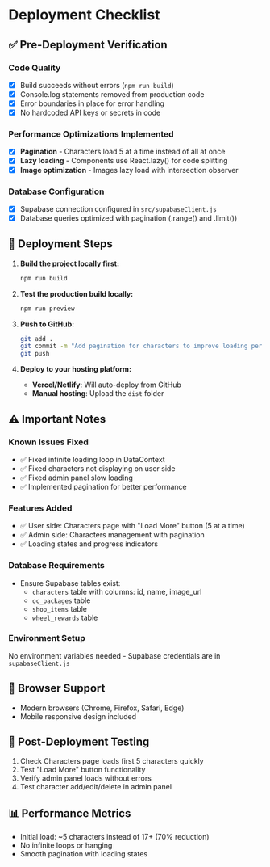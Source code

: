 # Deployment Checklist

## ✅ Pre-Deployment Verification

### Code Quality
- [x] Build succeeds without errors (`npm run build`)
- [x] Console.log statements removed from production code
- [x] Error boundaries in place for error handling
- [x] No hardcoded API keys or secrets in code

### Performance Optimizations Implemented
- [x] **Pagination** - Characters load 5 at a time instead of all at once
- [x] **Lazy loading** - Components use React.lazy() for code splitting
- [x] **Image optimization** - Images lazy load with intersection observer

### Database Configuration
- [x] Supabase connection configured in `src/supabaseClient.js`
- [x] Database queries optimized with pagination (.range() and .limit())

## 🚀 Deployment Steps

1. **Build the project locally first:**
   ```bash
   npm run build
   ```

2. **Test the production build locally:**
   ```bash
   npm run preview
   ```

3. **Push to GitHub:**
   ```bash
   git add .
   git commit -m "Add pagination for characters to improve loading performance"
   git push
   ```

4. **Deploy to your hosting platform:**
   - **Vercel/Netlify**: Will auto-deploy from GitHub
   - **Manual hosting**: Upload the `dist` folder

## ⚠️ Important Notes

### Known Issues Fixed
- ✅ Fixed infinite loading loop in DataContext
- ✅ Fixed characters not displaying on user side
- ✅ Fixed admin panel slow loading
- ✅ Implemented pagination for better performance

### Features Added
- ✅ User side: Characters page with "Load More" button (5 at a time)
- ✅ Admin side: Characters management with pagination
- ✅ Loading states and progress indicators

### Database Requirements
- Ensure Supabase tables exist:
  - `characters` table with columns: id, name, image_url
  - `oc_packages` table
  - `shop_items` table  
  - `wheel_rewards` table

### Environment Setup
No environment variables needed - Supabase credentials are in `supabaseClient.js`

## 📱 Browser Support
- Modern browsers (Chrome, Firefox, Safari, Edge)
- Mobile responsive design included

## 🔧 Post-Deployment Testing
1. Check Characters page loads first 5 characters quickly
2. Test "Load More" button functionality
3. Verify admin panel loads without errors
4. Test character add/edit/delete in admin panel

## 📊 Performance Metrics
- Initial load: ~5 characters instead of 17+ (70% reduction)
- No infinite loops or hanging
- Smooth pagination with loading states